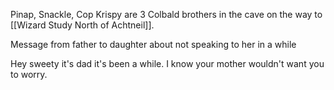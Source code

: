 Pinap, Snackle, Cop Krispy are 3 Colbald brothers in the cave on the way to [[Wizard Study North of Achtneil]].

Message from father to daughter about not speaking to her in a while 

Hey sweety it's dad it's been a while. I know your mother wouldn't want you to worry. 